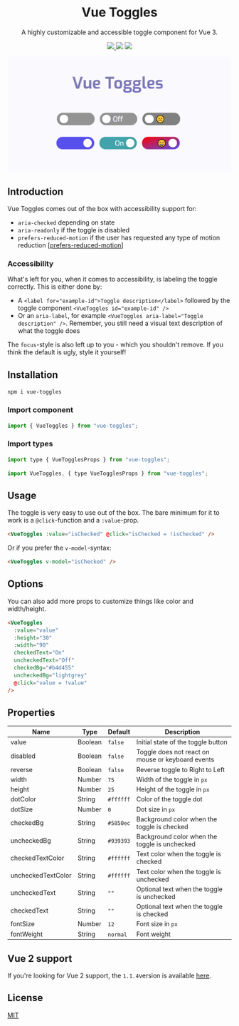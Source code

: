 <h1 align="center">Vue Toggles</h1>
<p align="center">
A highly customizable and accessible toggle component for Vue 3.
</p>

<p align="center">
<a href="https://www.npmjs.com/package/vue-toggles"><img src="https://img.shields.io/npm/v/vue-toggles.svg?style=flat-square"/> <img src="https://img.shields.io/npm/dt/vue-toggles.svg?style=flat-square"/></a> <a href="https://vuejs.org/"><img src="https://img.shields.io/badge/vue-3.x-brightgreen.svg?style=flat-square"/></a>
</p>

<p align="center">
<img src="https://raw.githubusercontent.com/juliandreas/vue-toggles/master/public/vue-toggles.jpg" alt="Vue Toggles Logo"/>
</p>

## Introduction

Vue Toggles comes out of the box with accessibility support for:

- `aria-checked` depending on state
- `aria-readonly` if the toggle is disabled
- `prefers-reduced-motion` if the user has requested any type of motion reduction [[prefers-reduced-motion](https://developer.mozilla.org/en-US/docs/Web/CSS/@media/prefers-reduced-motion)]

### Accessibility

What's left for you, when it comes to accessibility, is labeling the toggle correctly. This is either done by:

- A `<label for="example-id">Toggle description</label>` followed by the toggle component `<VueToggles id="example-id" />`
- Or an `aria-label`, for example `<VueToggles aria-label="Toggle description" />`. Remember, you still need a visual text description of what the toggle does

The `focus`-style is also left up to you - which you shouldn't remove. If you think the default is ugly, style it yourself!

## Installation

```
npm i vue-toggles
```

### Import component

```javascript
import { VueToggles } from "vue-toggles";
```

### Import types

```javascript
import type { VueTogglesProps } from "vue-toggles";
```

```javascript
import VueToggles, { type VueTogglesProps } from "vue-toggles";
```

## Usage

The toggle is very easy to use out of the box. The bare minimum for it to work is a `@click`-function and a `:value`-prop.

```html
<VueToggles :value="isChecked" @click="isChecked = !isChecked" />
```

Or if you prefer the `v-model`-syntax:

```html
<VueToggles v-model="isChecked" />
```

## Options

You can also add more props to customize things like color and width/height.

```html
<VueToggles
  :value="value"
  :height="30"
  :width="90"
  checkedText="On"
  uncheckedText="Off"
  checkedBg="#b4d455"
  uncheckedBg="lightgrey"
  @click="value = !value"
/>
```

## Properties

| Name               | Type    | Default   | Description                                       |
| ------------------ | ------- | --------- | ------------------------------------------------- |
| value              | Boolean | `false`   | Initial state of the toggle button                |
| disabled           | Boolean | `false`   | Toggle does not react on mouse or keyboard events |
| reverse            | Boolean | `false`   | Reverse toggle to Right to Left                   |
| width              | Number  | `75`      | Width of the toggle in `px`                       |
| height             | Number  | `25`      | Height of the toggle in `px`                      |
| dotColor           | String  | `#ffffff` | Color of the toggle dot                           |
| dotSize            | Number  | `0`       | Dot size in `px`                                  |
| checkedBg          | String  | `#5850ec` | Background color when the toggle is checked       |
| uncheckedBg        | String  | `#939393` | Background color when the toggle is unchecked     |
| checkedTextColor   | String  | `#ffffff` | Text color when the toggle is checked             |
| uncheckedTextColor | String  | `#ffffff` | Text color when the toggle is unchecked           |
| uncheckedText      | String  | `""`      | Optional text when the toggle is unchecked        |
| checkedText        | String  | `""`      | Optional text when the toggle is checked          |
| fontSize           | Number  | `12`      | Font size in `px`                                 |
| fontWeight         | String  | `normal`  | Font weight                                       |

## Vue 2 support

If you're looking for Vue 2 support, the `1.1.4`version is available [here](https://www.npmjs.com/package/vue-toggles/v/1.1.4).

## License

[MIT](http://opensource.org/licenses/MIT)
